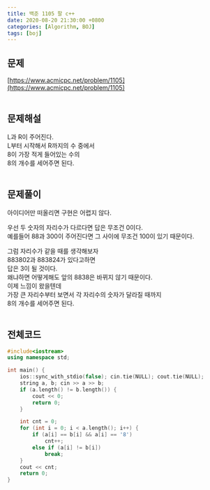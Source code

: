 ```yaml
---
title: 백준 1105 팔 c++
date: 2020-08-20 21:30:00 +0800
categories: [Algorithm, BOJ]
tags: [boj]
---
```


## 문제
[https://www.acmicpc.net/problem/1105](https://www.acmicpc.net/problem/1105)  
<br>

## 문제해설  
L과 R이 주어진다.  
L부터 시작해서 R까지의 수 중에서  
8이 가장 적게 들어있는 수의  
8의 개수를 세어주면 된다.  
<br>

## 문제풀이  
아이디어만 떠올리면 구현은 어렵지 않다.  

우선 두 숫자의 자리수가 다르다면 답은 무조건 0이다.  
예를들어 88과 300이 주어진다면 그 사이에 무조건 100이 있기 때문이다.  

그럼 자리수가 같을 때를 생각해보자  
883802과 883824가 있다고하면  
답은 3이 될 것이다.  
왜냐하면 어떻게해도 앞의 8838은 바뀌지 않기 때문이다.  
이제 느낌이 왔을텐데  
가장 큰 자리수부터 보면서 각 자리수의 숫자가 달라질 때까지  
8의 개수를 세어주면 된다.  
<br>


## 전체코드
```c++
#include<iostream>
using namespace std;

int main() {
	ios::sync_with_stdio(false); cin.tie(NULL); cout.tie(NULL);
	string a, b; cin >> a >> b;
	if (a.length() != b.length()) {
		cout << 0;
		return 0;
	}

	int cnt = 0;
	for (int i = 0; i < a.length(); i++) {
		if (a[i] == b[i] && a[i] == '8')
			cnt++;
		else if (a[i] != b[i])
			break;
	}
	cout << cnt;
	return 0;
}
```